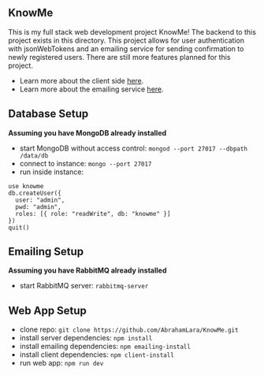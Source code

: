 ## KnowMe

This is my full stack web development project KnowMe! The backend to this project exists in this directory. This project allows for user authentication with jsonWebTokens and an emailing service for sending confirmation to newly registered users. There are still more features planned for this project.

* Learn more about the client side [here](client/README.md).
* Learn more about the emailing service [here](emailing/README.md).

## Database Setup

__Assuming you have MongoDB already installed__

* start MongoDB without access control: `mongod --port 27017 --dbpath /data/db`
* connect to instance: `mongo --port 27017`
* run inside instance:
```
use knowme
db.createUser({
  user: "admin",
  pwd: "admin",
  roles: [{ role: "readWrite", db: "knowme" }]
})
quit()
```

## Emailing Setup

__Assuming you have RabbitMQ already installed__

* start RabbitMQ server: `rabbitmq-server`

## Web App Setup

* clone repo: `git clone https://github.com/AbrahamLara/KnowMe.git`
* install server dependencies: `npm install`
* install emailing dependencies: `npm emailing-install`
* install client dependencies: `npm client-install`
* run web app: `npm run dev`